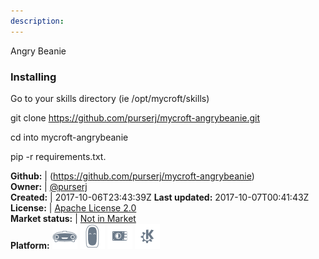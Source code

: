 ```yaml
---
description: 
---
```

Angry Beanie

### Installing

Go to your skills directory (ie /opt/mycroft/skills)

git clone https://github.com/purserj/mycroft-angrybeanie.git

cd into mycroft-angrybeanie

pip -r requirements.txt.

**Github:** | (https://github.com/purserj/mycroft-angrybeanie)  
**Owner:** | [@purserj](https://github.com/purserj)  
**Created:** | 2017-10-06T23:43:39Z  **Last updated:** 2017-10-07T00:41:43Z  
**License:** | [Apache License 2.0](https://api.github.com/licenses/apache-2.0)  
**Market status:** | [Not in Market](https://market.mycroft.ai/skill/)  
**Platform:**   ![](.gitbook/assets/mark-1-icon.png)  ![](.gitbook/assets/mark-2-icon.png)  ![](.gitbook/assets/picroft-icon.png)  ![](.gitbook/assets/kde.png)   
